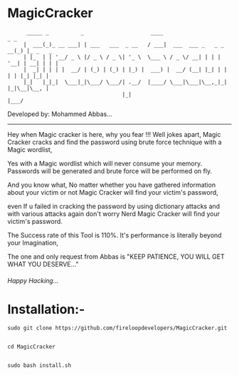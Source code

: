 # MagicCracker


          _____ _          _                     ____                       _ _         
         |  ___(_)_ __ ___| | ___   ___  _ __   / ___|  ___  ___ _   _ _ __(_) |_ _   _ 
         | |_  | | '__/ _ \ |/ _ \ / _ \| '_ \  \___ \ / _ \/ __| | | | '__| | __| | | |
         |  _| | | | |  __/ | (_) | (_) | |_) |  ___) |  __/ (__| |_| | |  | | |_| |_| |
         |_|   |_|_|  \___|_|\___/ \___/| .__/  |____/ \___|\___|\__,_|_|  |_|\__|\__, |
                                        |_|                                       |___/ 
                                                                                        
Developed by: Mohammed Abbas...
______________________________________________________________________________________________________


Hey when Magic cracker is here, why you fear !!! Well jokes apart, Magic Cracker cracks and find the password using brute force technique with a Magic wordlist,

Yes with a Magic wordlist which will never consume your memory. Passwords will be generated and brute force will be performed on fly.

And you know what, No matter whether you have gathered information about your victim or not Magic Cracker will find your victim's password,

even If u failed in cracking the password by using dictionary attacks and with various attacks again don't worry Nerd Magic Cracker will find your victim's password.

The Success rate of this Tool is 110%.  It's performance is literally beyond your Imagination,

The one and only request from Abbas is "KEEP PATIENCE, YOU WILL GET WHAT YOU DESERVE..." 


  ###### Happy Hacking...
  
  
  
# Installation:-

   
    sudo git clone https://github.com/fireloopdevelopers/MagicCracker.git
   
    
    cd MagicCracker
    
    
    sudo bash install.sh
    
